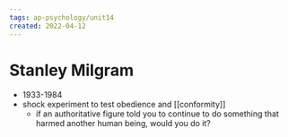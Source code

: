 ```yaml
---
tags: ap-psychology/unit14 
created: 2022-04-12
---
```


# Stanley Milgram

- 1933-1984
- shock experiment to test obedience and [[conformity]]
	- if an authoritative figure told you to continue to do something that harmed another human being, would you do it? 
